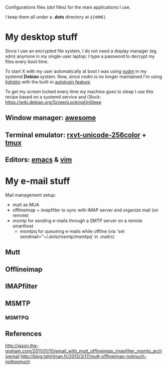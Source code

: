 Configurations files (_dot_ files) for the main applications I use.

I keep them all under a __.dots__ directory at `${HOME}`

My desktop stuff
================

Since I use an encrypted file system, I do not need a display manager (eg. xdm)
anymore in my single-user laptop: I type a password to decrypt my files every
boot time.

To start X with my user automatically at boot I was using [nodm](https://github.com/spanezz/nodm)
in my systemd __Debian__ system. Now, since nodm is no longer maintained I'm using
[lightdm](https://www.freedesktop.org/wiki/Software/LightDM/) with the
built-in [autologin feature](https://wiki.debian.org/LightDM#Enable_autologin).

To get my screen locked every time my machine goes to sleep I use this recipe
based on a systemd service and i3lock: https://wiki.debian.org/ScreenLockingOnSleep

## Window manager: [awesome](https://awesomewm.org)

## Terminal emulator: [rxvt-unicode-256color](http://software.schmorp.de/pkg/rxvt-unicode.html) + [tmux](https://github.com/tmux/tmux/wiki)

## Editors: [emacs](https://www.gnu.org/software/emacs) & [vim](https://vim.sourceforge.io)


My e-mail stuff
===============

Mail management setup:

- mutt as MUA
- offlineimap + imapfilter to sync with IMAP server and organize mail (on remote)
- msmtp for sending e-mails through a SMTP server on a remote smarthost
	+ msmtpq for queueing e-mails while offline
	  (via 'set sendmail="~/.dots/msmtp/msmtpq' in .mailrc)

## Mutt

## Offlineimap

## IMAPfilter

## MSMTP

### MSMTPQ

## References

http://jason.the-graham.com/2011/01/10/email_with_mutt_offlineimap_imapfilter_msmtp_archivemail
http://blog.tshirtman.fr/2013/3/17/mutt-offlineimap-notmuch-nottoomuch
